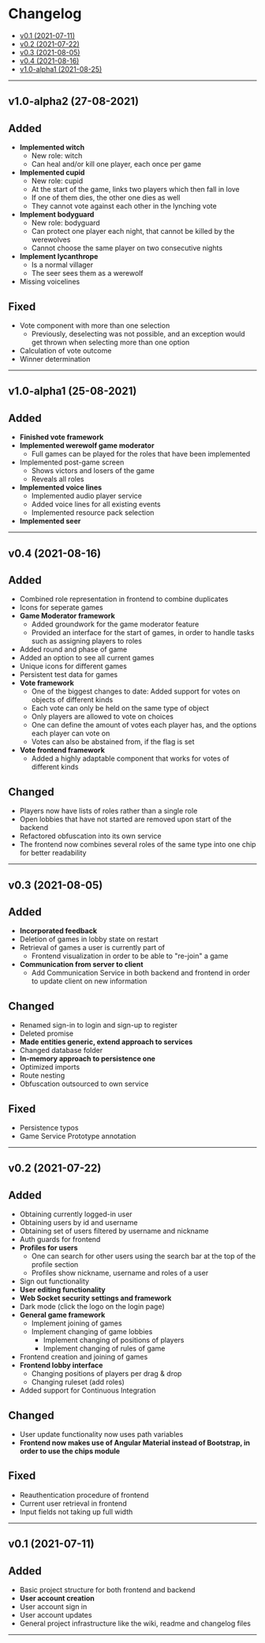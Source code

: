 # Changelog

- [v0.1 (2021-07-11)](#v0.1)
- [v0.2 (2021-07-22)](#v0.2)
- [v0.3 (2021-08-05)](#v0.3)
- [v0.4 (2021-08-16)](#v0.4)
- [v1.0-alpha1 (2021-08-25)](#v0.5)

---

## v1.0-alpha2 (27-08-2021)
<a name="v1.0-alpha2"></a>

## Added

- **Implemented witch**
  - New role: witch
  - Can heal and/or kill one player, each once per game
- **Implemented cupid**
  - New role: cupid
  - At the start of the game, links two players which then fall in love
  - If one of them dies, the other one dies as well
  - They cannot vote against each other in the lynching vote
- **Implement bodyguard**
  - New role: bodyguard
  - Can protect one player each night, that cannot be killed by the werewolves
  - Cannot choose the same player on two consecutive nights
- **Implement lycanthrope**
  - Is a normal villager
  - The seer sees them as a werewolf
- Missing voicelines

## Fixed

- Vote component with more than one selection
  - Previously, deselecting was not possible, and an exception would get thrown when selecting more than one option
- Calculation of vote outcome
- Winner determination

---

## v1.0-alpha1 (25-08-2021)
<a name="v1.0-alpha1"></a>

## Added

- **Finished vote framework**
- **Implemented werewolf game moderator**
  - Full games can be played for the roles that have been implemented
- Implemented post-game screen
  - Shows victors and losers of the game
  - Reveals all roles
- **Implemented voice lines**
  - Implemented audio player service
  - Added voice lines for all existing events
  - Implemented resource pack selection
- **Implemented seer**

---

## v0.4 (2021-08-16)
<a name="v0.4"></a>

## Added

- Combined role representation in frontend to combine duplicates
- Icons for seperate games
- **Game Moderator framework**
  - Added groundwork for the game moderator feature
  - Provided an interface for the start of games, in order to handle tasks such as assigning players to roles
- Added round and phase of game
- Added an option to see all current games
- Unique icons for different games
- Persistent test data for games
- **Vote framework**
  - One of the biggest changes to date: Added support for votes on objects of different kinds
  - Each vote can only be held on the same type of object
  - Only players are allowed to vote on choices
  - One can define the amount of votes each player has, and the options each player can vote on
  - Votes can also be abstained from, if the flag is set
- **Vote frontend framework**
  - Added a highly adaptable component that works for votes of different kinds

## Changed

- Players now have lists of roles rather than a single role
- Open lobbies that have not started are removed upon start of the backend
- Refactored obfuscation into its own service
- The frontend now combines several roles of the same type into one chip for better readability

---

## v0.3 (2021-08-05)
<a name="v0.3"></a>

## Added

- **Incorporated feedback**
- Deletion of games in lobby state on restart
- Retrieval of games a user is currently part of
  - Frontend visualization in order to be able to "re-join" a game
- **Communication from server to client**
  - Add Communication Service in both backend and frontend in order to update client on new information

## Changed

- Renamed sign-in to login and sign-up to register
- Deleted promise
- **Made entities generic, extend approach to services**
- Changed database folder
- **In-memory approach to persistence one**
- Optimized imports
- Route nesting
- Obfuscation outsourced to own service

## Fixed

- Persistence typos
- Game Service Prototype annotation

---

## v0.2 (2021-07-22)
<a name="v0.2"></a>

## Added

- Obtaining currently logged-in user
- Obtaining users by id and username
- Obtaining set of users filtered by username and nickname
- Auth guards for frontend
- **Profiles for users**
  - One can search for other users using the search bar at the top of the profile section
  - Profiles show nickname, username and roles of a user
- Sign out functionality
- **User editing functionality**
- **Web Socket security settings and framework**
- Dark mode (click the logo on the login page)
- **General game framework**
  - Implement joining of games
  - Implement changing of game lobbies
    - Implement changing of positions of players
    - Implement changing of rules of game
- Frontend creation and joining of games
- **Frontend lobby interface**
  - Changing positions of players per drag & drop
  - Changing ruleset (add roles)
- Added support for Continuous Integration

## Changed

- User update functionality now uses path variables
- **Frontend now makes use of Angular Material instead of Bootstrap, in order to use the chips module**

## Fixed

- Reauthentication procedure of frontend
- Current user retrieval in frontend
- Input fields not taking up full width

---

## v0.1 (2021-07-11)
<a name="v0.1"></a>

## Added

- Basic project structure for both frontend and backend
- **User account creation**
- User account sign in
- User account updates
- General project infrastructure like the wiki, readme and changelog files

---
